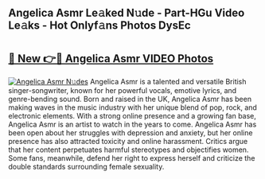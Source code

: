 ## Angelica Asmr Le𝚊ked N𝚞de - Part-HGu Video Le𝚊ks - Hot Onlyf𝚊ns Photos DysEc

# <h2><a href="http://ac46235.deff.icu/?id=Angelica+Asmr">🔗 New 👉🔴 Angelica Asmr VIDEO Photos</a></h2>

[![Angelica Asmr N𝚞des](https://i.imgur.com/rIISA9y.gif)](http://ac46235.deff.icu/?id=Angelica+Asmr)
Angelica Asmr is a talented and versatile British singer-songwriter, known for her powerful vocals, emotive lyrics, and genre-bending sound. Born and raised in the UK, Angelica Asmr has been making waves in the music industry with her unique blend of pop, rock, and electronic elements. With a strong online presence and a growing fan base, Angelica Asmr is an artist to watch in the years to come. Angelica Asmr has been open about her struggles with depression and anxiety, but her online presence has also attracted toxicity and online harassment. Critics argue that her content perpetuates harmful stereotypes and objectifies women. Some fans, meanwhile, defend her right to express herself and criticize the double standards surrounding female sexuality.
